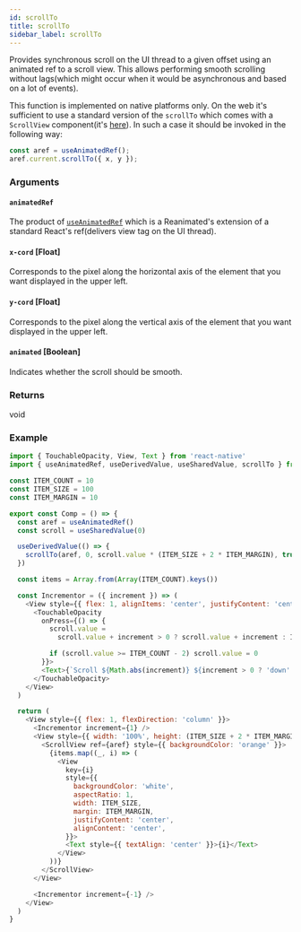 ```yaml
---
id: scrollTo
title: scrollTo
sidebar_label: scrollTo
---
```


Provides synchronous scroll on the UI thread to a given offset using an animated ref to a scroll view. This allows performing smooth scrolling without lags(which might occur when it would be asynchronous and based on a lot of events).

This function is implemented on native platforms only. On the web it's sufficient to use a standard version of the `scrollTo` which comes with a `ScrollView` component(it's [here](https://github.com/facebook/react-native/blob/aebccd3f923c920bd85fb9e5fbdd2a8a75d3ad3d/Libraries/Components/ScrollView/ScrollView.js#L834)). In such a case it should be invoked in the following way:

```javascript
const aref = useAnimatedRef();
aref.current.scrollTo({ x, y });
```

### Arguments

#### `animatedRef`

The product of [`useAnimatedRef`](../hooks/useAnimatedRef) which is a Reanimated's extension of a standard React's ref(delivers view tag on the UI thread).

#### `x-cord` [Float]

Corresponds to the pixel along the horizontal axis of the element that you want displayed in the upper left.

#### `y-cord` [Float]

Corresponds to the pixel along the vertical axis of the element that you want displayed in the upper left.

#### `animated` [Boolean]

Indicates whether the scroll should be smooth.

### Returns

void

### Example

```js
import { TouchableOpacity, View, Text } from 'react-native'
import { useAnimatedRef, useDerivedValue, useSharedValue, scrollTo } from 'react-native-reanimated'

const ITEM_COUNT = 10
const ITEM_SIZE = 100
const ITEM_MARGIN = 10

export const Comp = () => {
  const aref = useAnimatedRef()
  const scroll = useSharedValue(0)

  useDerivedValue(() => {
    scrollTo(aref, 0, scroll.value * (ITEM_SIZE + 2 * ITEM_MARGIN), true)
  })

  const items = Array.from(Array(ITEM_COUNT).keys())

  const Incrementor = ({ increment }) => (
    <View style={{ flex: 1, alignItems: 'center', justifyContent: 'center' }}>
      <TouchableOpacity
        onPress={() => {
          scroll.value =
            scroll.value + increment > 0 ? scroll.value + increment : ITEM_COUNT - 1 + increment

          if (scroll.value >= ITEM_COUNT - 2) scroll.value = 0
        }}>
        <Text>{`Scroll ${Math.abs(increment)} ${increment > 0 ? 'down' : 'up'}`}</Text>
      </TouchableOpacity>
    </View>
  )

  return (
    <View style={{ flex: 1, flexDirection: 'column' }}>
      <Incrementor increment={1} />
      <View style={{ width: '100%', height: (ITEM_SIZE + 2 * ITEM_MARGIN) * 2 }}>
        <ScrollView ref={aref} style={{ backgroundColor: 'orange' }}>
          {items.map((_, i) => (
            <View
              key={i}
              style={{
                backgroundColor: 'white',
                aspectRatio: 1,
                width: ITEM_SIZE,
                margin: ITEM_MARGIN,
                justifyContent: 'center',
                alignContent: 'center',
              }}>
              <Text style={{ textAlign: 'center' }}>{i}</Text>
            </View>
          ))}
        </ScrollView>
      </View>

      <Incrementor increment={-1} />
    </View>
  )
}
```
